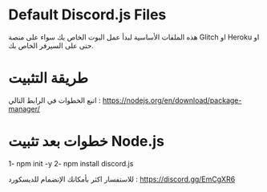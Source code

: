 # Default Discord.js Files
هذه الملفات الأساسية لبدأ عمل البوت الخاص بك سواء على منصة Glitch او Heroku او حتى على السيرفر الخاص بك.

# طريقة التثبيت
اتبع الخطوات في الرابط التالي :
https://nodejs.org/en/download/package-manager/

# خطوات بعد تثبيت Node.js
1- npm init -y
2- npm install discord.js

للاستفسار اكثر بأمكانك الإنضمام للديسكورد : https://discord.gg/EmCgXR6
